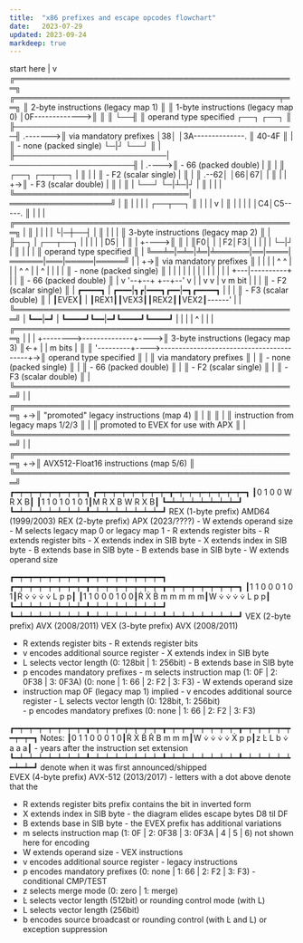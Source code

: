 ```yaml
---
title:  "x86 prefixes and escape opcodes flowchart"
date:   2023-07-29
updated: 2023-09-24
markdeep: true
---
```


<div class="diagram">
 start here
      |
      v                                                          ╔══════════════════════════════════════════════════╗
╔═══════════════════════════════════════════════╤══╗             ║ 2-byte instructions               (legacy map 1) ║
║ 1-byte instructions (legacy map 0)            │0F------------->║                                                  ║
║                                               └──╢             ║ operand type specified      ┌──┐   ┌──┐          ║
╟──────────────────────────────────────────────────╢    .------->║ via mandatory prefixes      │38│   │3A--------------.
║                         40-4F                    ║    |        ║ - none (packed single)      └─|┘   └──┘          ║  |
╟───────────────────────────|──────────────────────╢    |  .---->║ - 66   (packed double)        |                  ║  |
║      ┌──┐       ┌──┬──┐   |                      ║    |  |     ║ - F2   (scalar single)        |                  ║  |
║    .--62│       │66│67│   |                      ║    |  |  +->║ - F3   (scalar double)        |                  ║  |
║    | └──┘       └─|┴─|┘   |                      ║    |  |  |  ╚═══════════════════════════════|══════════════════╝  |
║    |              |  |    |     ┌──┬──┐          ║    |  |  |                                  v                     |
║    |              |  |    |     │C4│C5-----.     ║    |  |  |  ╔══════════════════════════════════════════════════╗  |
║    |              |  |    |     └|─┼──┤    |     ║    |  |  |  ║ 3-byte instructions               (legacy map 2) ║  |
╟──┐ | ┌──┬──┐      |  |    |      | │D5│    |     ║    |  +---->║                                                  ║  |
║F0│ | │F2│F3│      |  |    |      | └─|┘    |     ║    |  |  |  ║ operand type specified                           ║  |
╚══╧═|═╧═|╧═|╧══════|══|════|══════|═══|═════|═════╝    |  |  +->║ via mandatory prefixes                           ║  |
     |   |  |  ^ ^  |  |    | ^  ^ |   | ^   |          |  |  |  ║ - none (packed single)                           ║  |
     |   |  |  | |  |  |    | |  | |   | +---|----------+  |  |  ║ - 66   (packed double)                           ║  |
     v   '--+--+ +--+--'    v |  | v   v |   v   m bit  |  |  |  ║ - F2   (scalar single)                           ║  |
  ┏━━━━┓       |          ┏━━━|┓┏|━━━┓┏━━|━┓┏━━━━┓      |  |  |  ║ - F3   (scalar double)                           ║  |
  ┃EVEX┃       |          ┃REX1┃┃VEX3┃┃REX2┃┃VEX2┃------'  |  |  ╚══════════════════════════════════════════════════╝  |
  ┗━━|━┛       |          ┗━━━━┛┗━━|━┛┗━━━━┛┗━━━━┛         |  |                                                        |
     |         ^                   |                       |  |  ╔══════════════════════════════════════════════════╗  |
     |         |                   +-------->--------------+---->║ 3-byte instructions               (legacy map 3) ║<-+
     |         |       m bits                                 |  ║                                                  ║
     '---------+---->-----------------------------------------+->║ operand type specified                           ║
                                                              |  ║ via mandatory prefixes                           ║
                                                              |  ║ - none (packed single)                           ║
                                                              |  ║ - 66   (packed double)                           ║
                                                              |  ║ - F2   (scalar single)                           ║
                                                              |  ║ - F3   (scalar double)                           ║
                                                              |  ╚══════════════════════════════════════════════════╝
                                                              |  
                                                              |  ╔══════════════════════════════════════════════════╗
                                                              +->║ "promoted" legacy instructions           (map 4) ║
                                                              |  ║                                                  ║
                                                              |  ║ instruction from legacy maps 1/2/3               ║
                                                              |  ║ promoted to EVEX for use with APX                ║
                                                              |  ╚══════════════════════════════════════════════════╝
                                                              |                                                      
                                                              |  ╔══════════════════════════════════════════════════╗
                                                              +->║ AVX512-Float16 instructions            (map 5/6) ║
                                                                 ╚══════════════════════════════════════════════════╝
</div>

<div class="diagram">
┏━┯━┯━┯━┯━┯━┯━┯━┓                                                    ┏━┯━┯━┯━┯━┯━┯━┯━┳━┯━┯━┯━┯━┯━┯━┯━┓
┃0 1 0 0 W R X B┃                                                    ┃1 1 0 1 0 1 0 1┃M R X B W R X B┃
┗━┷━┷━┷━┷━┷━┷━┷━┛                                                    ┗━┷━┷━┷━┷━┷━┷━┷━┻━┷━┷━┷━┷━┷━┷━┷━┛
REX (1-byte prefix)                       AMD64 (1999/2003)          REX (2-byte prefix)                APX (2023/????)
- W extends operand size                                             - M selects legacy map 0 or legacy map 1
- R extends register bits                                            - R extends register bits
- X extends index in SIB byte                                        - X extends index in SIB byte
- B extends base in SIB byte                                         - B extends base in SIB byte
                                                                     - W extends operand size


┏━┯━┯━┯━┯━┯━┯━┯━┳━┯━┯━┯━┯━┯━┯━┯━┓                                    ┏━┯━┯━┯━┯━┯━┯━┯━┳━┯━┯━┯━┯━┯━┯━┯━┳━┯━┯━┯━┯━┯━┯━┯━┓
┃1 1 0 0 0 1 0 1┃Ṙ ⩒ ⩒ ⩒ ⩒ L p p┃                                    ┃1 1 0 0 0 1 0 0┃Ṙ Ẋ Ḃ m m m m m┃W ⩒ ⩒ ⩒ ⩒ L p p┃
┗━┷━┷━┷━┷━┷━┷━┷━┻━┷━┷━┷━┷━┷━┷━┷━┛                                    ┗━┷━┷━┷━┷━┷━┷━┷━┻━┷━┷━┷━┷━┷━┷━┷━┻━┷━┷━┷━┷━┷━┷━┷━┛
VEX (2-byte prefix)                         AVX (2008/2011)          VEX (3-byte prefix)                AVX (2008/2011)
- R extends register bits                                            - R extends register bits
- v encodes additional source register                               - X extends index in SIB byte
- L selects vector length (0: 128bit | 1: 256bit)                    - B extends base in SIB byte
- p encodes mandatory prefixes                                       - m selects instruction map (1: 0F | 2: 0F38 | 3: 0F3A)
  (0: none | 1: 66 | 2: F2 | 3: F3)                                  - W extends operand size
- instruction map 0F (legacy map 1) implied                          - v encodes additional source register
                                                                     - L selects vector length (0: 128bit, 1: 256bit)                
                                                                     - p encodes mandatory prefixes
                                                                       (0: none | 1: 66 | 2: F2 | 3: F3)


┏━┯━┯━┯━┯━┯━┯━┯━┳━┯━┯━┯━┯━┯━┯━┯━┳━┯━┯━┯━┯━┯━┯━┯━┳━┯━┯━┯━┯━┯━┯━┯━┓          Notes:
┃0 1 1 0 0 0 1 0┃Ṙ Ẋ Ḃ Ṙ B m m m┃W ⩒ ⩒ ⩒ ⩒ Ẋ p p┃z Ŀ L b ⩒ a a a┃          - years after the instruction set extension  
┗━┷━┷━┷━┷━┷━┷━┷━┻━┷━┷━┷━┷━┷━┷━┷━┻━┷━┷━┷━┷━┷━┷━┷━┻━┷━┷━┷━┷━┷━┷━┷━┛            denote when it was first announced/shipped       
EVEX (4-byte prefix)                    AVX-512 (2013/2017)                - letters with a dot above denote that the   
- R extends register bits                                                    prefix contains the bit in inverted form   
- X extends index in SIB byte                                              - the diagram elides escape bytes D8 til DF  
- B extends base in SIB byte                                               - the EVEX prefix has additional variations  
- m selects instruction map (1: 0F | 2: 0F38 | 3: 0F3A | 4 | 5 | 6)            not shown here for encoding                
- W extends operand size                                                     - VEX instructions                         
- v encodes additional source register                                       - legacy instructions                      
- p encodes mandatory prefixes (0: none | 1: 66 | 2: F2 | 3: F3)             - conditional CMP/TEST                     
- z selects merge mode (0: zero | 1: merge)                                
- Ŀ selects vector length (512bit) or rounding control mode (with L)       
- L selects vector length (256bit)
- b encodes source broadcast or rounding control (with Ŀ and L) or exception suppression
</div>

